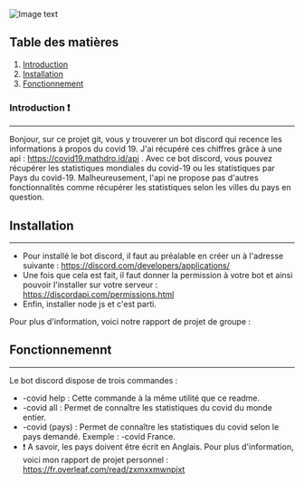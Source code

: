 ![Image text](https://img.lemde.fr/2020/09/21/33/0/766/383/1440/720/75/0/0316a4d_46866764-dash-discord.jpg)
## Table des matières
1. [Introduction](#introduction)
2. [Installation](#installation)
3. [Fonctionnement](#technologies)
### Introduction ❗
***
Bonjour, sur ce projet git, vous y trouverer un bot discord qui recence les informations à propos du covid 19. J'ai récupéré ces chiffres grâce à une api : https://covid19.mathdro.id/api . Avec ce bot discord, vous pouvez récupérer les statistiques mondiales du covid-19 ou les statistiques par Pays du covid-19. Malheureusement, l'api ne propose pas d'autres fonctionnalités comme récupérer les statistiques selon les villes du pays en question. 
## Installation
***
* Pour installé le bot discord, il faut au préalable en créer un à l'adresse suivante : https://discord.com/developers/applications/
* Une fois que cela est fait, il faut donner la permission à votre bot et ainsi pouvoir l'installer sur votre serveur : https://discordapi.com/permissions.html
* Enfin, installer node js et c'est parti.

Pour plus d'information, voici notre rapport de projet de groupe : 
## Fonctionnemennt
***
Le bot discord dispose de trois commandes :
* -covid help : Cette commande à la même utilité que ce readme.
* -covid all : Permet de connaître les statistiques du covid du monde entier.
* -covid (pays) : Permet de connaître les statistiques du covid selon le pays demandé. Exemple : -covid France.
* ❗ A savoir, les pays doivent être écrit en Anglais.
Pour plus d'information, voici mon rapport de projet personnel : https://fr.overleaf.com/read/zxmxxmwnpjxt